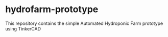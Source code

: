 # hydrofarm-prototype
This repository contains the simple Automated Hydroponic Farm prototype using TinkerCAD
